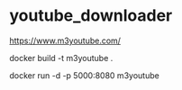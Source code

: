 # youtube_downloader

https://www.m3youtube.com/


docker build -t m3youtube .

docker run -d -p 5000:8080 m3youtube



